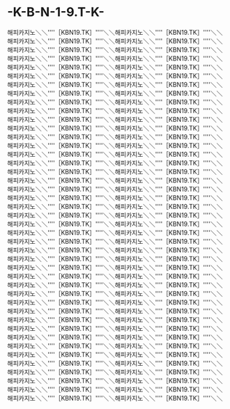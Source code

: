 -K-B-N-1-9.T-K-
===============

 해피카­지­노＼＼''''［K­B­N­1­9.T­K］''''＼＼해피카­지­노＼＼''''［K­B­N­1­9.T­K］''''＼＼  해피카­지­노＼＼''''［K­B­N­1­9.T­K］''''＼＼해피카­지­노＼＼''''［K­B­N­1­9.T­K］''''＼＼해피카­지­노＼＼''''［K­B­N­1­9.T­K］''''＼＼해피카­지­노＼＼''''［K­B­N­1­9.T­K］''''＼＼해피카­지­노＼＼''''［K­B­N­1­9.T­K］''''＼＼해피카­지­노＼＼''''［K­B­N­1­9.T­K］''''＼＼해피카­지­노＼＼''''［K­B­N­1­9.T­K］''''＼＼해피카­지­노＼＼''''［K­B­N­1­9.T­K］''''＼＼해피카­지­노＼＼''''［K­B­N­1­9.T­K］''''＼＼해피카­지­노＼＼''''［K­B­N­1­9.T­K］''''＼＼해피카­지­노＼＼''''［K­B­N­1­9.T­K］''''＼＼해피카­지­노＼＼''''［K­B­N­1­9.T­K］''''＼＼해피카­지­노＼＼''''［K­B­N­1­9.T­K］''''＼＼해피카­지­노＼＼''''［K­B­N­1­9.T­K］''''＼＼해피카­지­노＼＼''''［K­B­N­1­9.T­K］''''＼＼해피카­지­노＼＼''''［K­B­N­1­9.T­K］''''＼＼해피카­지­노＼＼''''［K­B­N­1­9.T­K］''''＼＼해피카­지­노＼＼''''［K­B­N­1­9.T­K］''''＼＼해피카­지­노＼＼''''［K­B­N­1­9.T­K］''''＼＼해피카­지­노＼＼''''［K­B­N­1­9.T­K］''''＼＼해피카­지­노＼＼''''［K­B­N­1­9.T­K］''''＼＼해피카­지­노＼＼''''［K­B­N­1­9.T­K］''''＼＼해피카­지­노＼＼''''［K­B­N­1­9.T­K］''''＼＼해피카­지­노＼＼''''［K­B­N­1­9.T­K］''''＼＼해피카­지­노＼＼''''［K­B­N­1­9.T­K］''''＼＼해피카­지­노＼＼''''［K­B­N­1­9.T­K］''''＼＼해피카­지­노＼＼''''［K­B­N­1­9.T­K］''''＼＼해피카­지­노＼＼''''［K­B­N­1­9.T­K］''''＼＼해피카­지­노＼＼''''［K­B­N­1­9.T­K］''''＼＼해피카­지­노＼＼''''［K­B­N­1­9.T­K］''''＼＼해피카­지­노＼＼''''［K­B­N­1­9.T­K］''''＼＼해피카­지­노＼＼''''［K­B­N­1­9.T­K］''''＼＼해피카­지­노＼＼''''［K­B­N­1­9.T­K］''''＼＼해피카­지­노＼＼''''［K­B­N­1­9.T­K］''''＼＼해피카­지­노＼＼''''［K­B­N­1­9.T­K］''''＼＼해피카­지­노＼＼''''［K­B­N­1­9.T­K］''''＼＼해피카­지­노＼＼''''［K­B­N­1­9.T­K］''''＼＼해피카­지­노＼＼''''［K­B­N­1­9.T­K］''''＼＼해피카­지­노＼＼''''［K­B­N­1­9.T­K］''''＼＼해피카­지­노＼＼''''［K­B­N­1­9.T­K］''''＼＼해피카­지­노＼＼''''［K­B­N­1­9.T­K］''''＼＼해피카­지­노＼＼''''［K­B­N­1­9.T­K］''''＼＼해피카­지­노＼＼''''［K­B­N­1­9.T­K］''''＼＼해피카­지­노＼＼''''［K­B­N­1­9.T­K］''''＼＼해피카­지­노＼＼''''［K­B­N­1­9.T­K］''''＼＼해피카­지­노＼＼''''［K­B­N­1­9.T­K］''''＼＼해피카­지­노＼＼''''［K­B­N­1­9.T­K］''''＼＼해피카­지­노＼＼''''［K­B­N­1­9.T­K］''''＼＼해피카­지­노＼＼''''［K­B­N­1­9.T­K］''''＼＼해피카­지­노＼＼''''［K­B­N­1­9.T­K］''''＼＼해피카­지­노＼＼''''［K­B­N­1­9.T­K］''''＼＼해피카­지­노＼＼''''［K­B­N­1­9.T­K］''''＼＼해피카­지­노＼＼''''［K­B­N­1­9.T­K］''''＼＼해피카­지­노＼＼''''［K­B­N­1­9.T­K］''''＼＼해피카­지­노＼＼''''［K­B­N­1­9.T­K］''''＼＼해피카­지­노＼＼''''［K­B­N­1­9.T­K］''''＼＼해피카­지­노＼＼''''［K­B­N­1­9.T­K］''''＼＼해피카­지­노＼＼''''［K­B­N­1­9.T­K］''''＼＼해피카­지­노＼＼''''［K­B­N­1­9.T­K］''''＼＼해피카­지­노＼＼''''［K­B­N­1­9.T­K］''''＼＼해피카­지­노＼＼''''［K­B­N­1­9.T­K］''''＼＼해피카­지­노＼＼''''［K­B­N­1­9.T­K］''''＼＼해피카­지­노＼＼''''［K­B­N­1­9.T­K］''''＼＼해피카­지­노＼＼''''［K­B­N­1­9.T­K］''''＼＼해피카­지­노＼＼''''［K­B­N­1­9.T­K］''''＼＼해피카­지­노＼＼''''［K­B­N­1­9.T­K］''''＼＼해피카­지­노＼＼''''［K­B­N­1­9.T­K］''''＼＼해피카­지­노＼＼''''［K­B­N­1­9.T­K］''''＼＼해피카­지­노＼＼''''［K­B­N­1­9.T­K］''''＼＼해피카­지­노＼＼''''［K­B­N­1­9.T­K］''''＼＼해피카­지­노＼＼''''［K­B­N­1­9.T­K］''''＼＼해피카­지­노＼＼''''［K­B­N­1­9.T­K］''''＼＼해피카­지­노＼＼''''［K­B­N­1­9.T­K］''''＼＼해피카­지­노＼＼''''［K­B­N­1­9.T­K］''''＼＼해피카­지­노＼＼''''［K­B­N­1­9.T­K］''''＼＼해피카­지­노＼＼''''［K­B­N­1­9.T­K］''''＼＼해피카­지­노＼＼''''［K­B­N­1­9.T­K］''''＼＼해피카­지­노＼＼''''［K­B­N­1­9.T­K］''''＼＼해피카­지­노＼＼''''［K­B­N­1­9.T­K］''''＼＼해피카­지­노＼＼''''［K­B­N­1­9.T­K］''''＼＼해피카­지­노＼＼''''［K­B­N­1­9.T­K］''''＼＼해피카­지­노＼＼''''［K­B­N­1­9.T­K］''''＼＼해피카­지­노＼＼''''［K­B­N­1­9.T­K］''''＼＼해피카­지­노＼＼''''［K­B­N­1­9.T­K］''''＼＼
